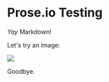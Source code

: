 # Prose.io Testing

*Yay* Markdown!

Let's try an image:

![](//Screen%20Shot%202013-10-07%20at%209.59.02%20AM.png)

Goodbye.